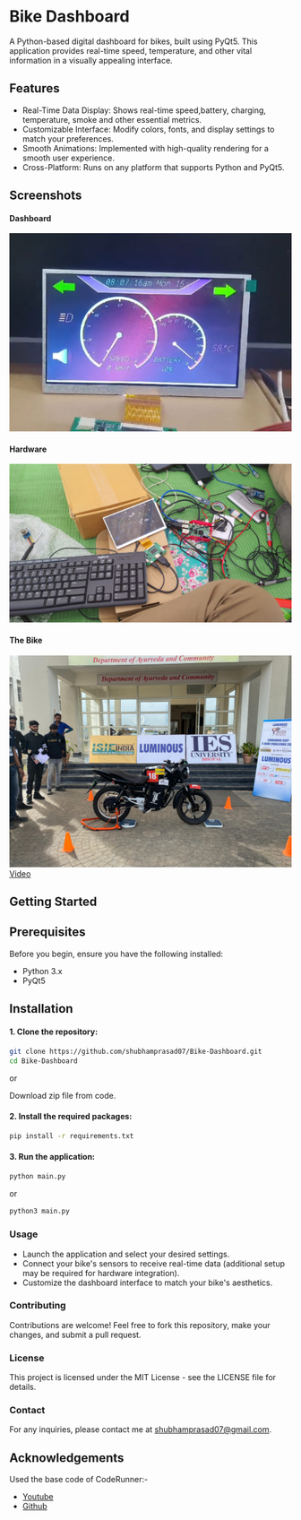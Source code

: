 # Bike Dashboard

A Python-based digital dashboard for bikes, built using PyQt5. This application provides real-time speed, temperature, and other vital information in a visually appealing interface.

## Features
 - Real-Time Data Display: Shows real-time speed,battery, charging, temperature, smoke and other essential metrics.
 - Customizable Interface: Modify colors, fonts, and display settings to match your preferences.
 - Smooth Animations: Implemented with high-quality rendering for a smooth user experience.
 - Cross-Platform: Runs on any platform that supports Python and PyQt5.


    
## Screenshots
#### Dashboard
![Interface](Images/img-dashboard.jpg)
#### Hardware
![Hardware](Images/IMG-20240823-WA0006.jpg)
#### The Bike
![The Bike](Images/IMG-20240823-WA0008.jpg)
[Video](Images/VID-20240823-WA0001.mp4)

## Getting Started
## Prerequisites
Before you begin, ensure you have the following installed:

 - Python 3.x
 - PyQt5


## Installation
####  1. Clone the repository:

```bash
git clone https://github.com/shubhamprasad07/Bike-Dashboard.git
cd Bike-Dashboard

```
or

Download zip file from code.

#### 2. Install the required packages:
```bash
pip install -r requirements.txt
```

#### 3. Run the application:
```bash 
python main.py
```
or
```bash 
python3 main.py
```

### Usage
 - Launch the application and select your desired settings.
 - Connect your bike's sensors to receive real-time data (additional setup may be required for hardware integration).
 - Customize the dashboard interface to match your bike's aesthetics.
### Contributing
Contributions are welcome! Feel free to fork this repository, make your changes, and submit a pull request.

### License
This project is licensed under the MIT License - see the LICENSE file for details.

### Contact
For any inquiries, please contact me at shubhamprasad07@gmail.com.


## Acknowledgements
Used the base code of CodeRunner:-
 - [Youtube](https://www.youtube.com/watch?v=j6BS3f9LM9I)
 - [Github](https://github.com/matiassingers/awesome-readmehttps://github.com/prasanna892/Electric_vehicle_DashBoard)
